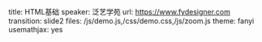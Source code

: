 title: HTML基础
speaker: 泛艺学苑
url: https://www.fydesigner.com
transition: slide2
files: /js/demo.js,/css/demo.css,/js/zoom.js
theme: fanyi
usemathjax: yes


